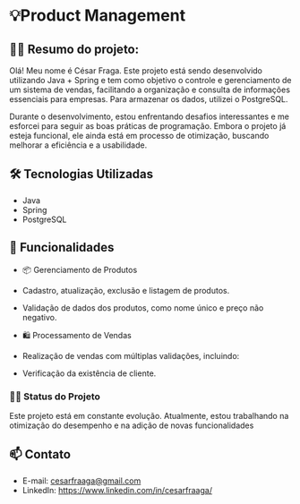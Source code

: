 # 💡Product Management

## 👨‍🎓 Resumo do projeto:

Olá! Meu nome é César Fraga. Este projeto está sendo desenvolvido utilizando Java + Spring e tem como objetivo o controle e gerenciamento de um sistema de vendas, facilitando a organização e consulta de informações essenciais para empresas. Para armazenar os dados, utilizei o PostgreSQL.

Durante o desenvolvimento, estou enfrentando desafios interessantes e me esforcei para seguir as boas práticas de programação. Embora o projeto já esteja funcional, ele ainda está em processo de otimização, buscando melhorar a eficiência e a usabilidade.

## 🛠️ Tecnologias Utilizadas

-   Java
-   Spring
-   PostgreSQL

## 🚀 Funcionalidades

 - 📦 Gerenciamento de Produtos

 - Cadastro, atualização, exclusão e listagem de produtos.
 - Validação de dados dos produtos, como nome único e preço não negativo.


 - 🛍️ Processamento de Vendas

 - Realização de vendas com múltiplas validações, incluindo:
 - Verificação da existência de cliente.

### 👨‍🔧 Status do Projeto

Este projeto está em constante evolução. Atualmente, estou trabalhando na otimização do desempenho e na adição de novas funcionalidades

## 📫 Contato
- E-mail: cesarfraaga@gmail.com
- LinkedIn: https://www.linkedin.com/in/cesarfraaga/
